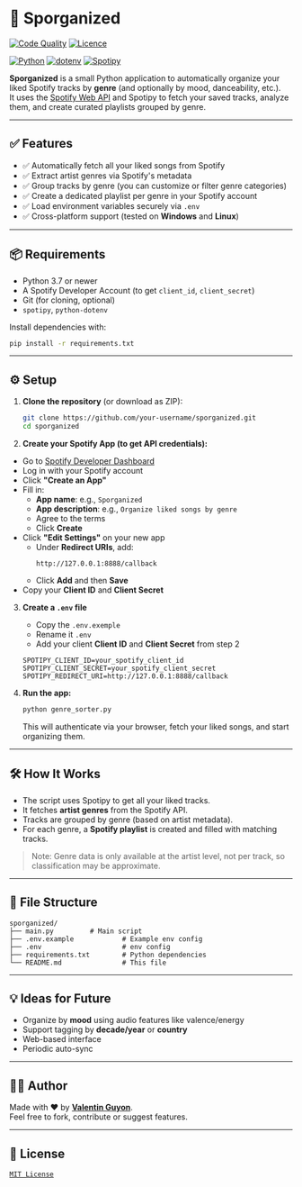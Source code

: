 # 🎵 Sporganized

<a href="https://github.com/V2i/Sporganized/actions/workflows/pylint.yml" target="_blank"><img src="https://github.com/V2i/Sporganized/actions/workflows/pylint.yml/badge.svg" alt="Code Quality" /></a>
<a href="https://github.com/V2i/Sporganized/blob/main/LICENSE.txt" target="_blank"><img src="https://img.shields.io/badge/Licence-Apache_2.0-blue.svg" alt="Licence" /></a>

<a href="https://www.python.org/doc" target="_blank"><img src="https://img.shields.io/badge/Python-3.13-ffd343?logo=python" alt="Python" /></a>
<a href="https://pypi.org/project/python-dotenv" target="_blank"><img src="https://img.shields.io/badge/dotenv-1.0.1-ffd343?logo=pypi" alt="dotenv" /></a>
<a href="https://pypi.org/project/spotipy" target="_blank"><img src="https://img.shields.io/badge/Spotipy-2.23.0-ffd343?logo=pypi" alt="Spotipy" /></a>

**Sporganized** is a small Python application to automatically organize your liked Spotify tracks by **genre** (and optionally by mood, danceability, etc.).  
It uses the [Spotify Web API](https://developer.spotify.com/documentation/web-api/) and Spotipy to fetch your saved tracks, analyze them, and create curated playlists grouped by genre.

---

## ✅ Features

- ✅ Automatically fetch all your liked songs from Spotify  
- ✅ Extract artist genres via Spotify's metadata  
- ✅ Group tracks by genre (you can customize or filter genre categories)  
- ✅ Create a dedicated playlist per genre in your Spotify account  
- ✅ Load environment variables securely via `.env`  
- ✅ Cross-platform support (tested on **Windows** and **Linux**)

---

## 📦 Requirements

- Python 3.7 or newer  
- A Spotify Developer Account (to get `client_id`, `client_secret`)  
- Git (for cloning, optional)  
- `spotipy`, `python-dotenv`

Install dependencies with:

```bash
pip install -r requirements.txt
```

---

## ⚙️ Setup

1. **Clone the repository** (or download as ZIP):

   ```bash
   git clone https://github.com/your-username/sporganized.git
   cd sporganized
   ```

2.  **Create your Spotify App (to get API credentials):**

   - Go to [Spotify Developer Dashboard](https://developer.spotify.com/dashboard/)
   - Log in with your Spotify account
   - Click **"Create an App"**
   - Fill in:
     - **App name**: e.g., `Sporganized`
     - **App description**: e.g., `Organize liked songs by genre`
     - Agree to the terms
     - Click **Create**
   - Click **"Edit Settings"** on your new app
     - Under **Redirect URIs**, add:
       ```
       http://127.0.0.1:8888/callback
       ```
     - Click **Add** and then **Save**
   - Copy your **Client ID** and **Client Secret**

3. **Create a `.env` file**

    - Copy the `.env.exemple`
    - Rename it `.env`
    - Add your client **Client ID** and **Client Secret** from step 2

   ```
   SPOTIPY_CLIENT_ID=your_spotify_client_id
   SPOTIPY_CLIENT_SECRET=your_spotify_client_secret
   SPOTIPY_REDIRECT_URI=http://127.0.0.1:8888/callback
   ```

4. **Run the app:**

   ```bash
   python genre_sorter.py
   ```

   This will authenticate via your browser, fetch your liked songs, and start organizing them.

---

## 🛠️ How It Works

- The script uses Spotipy to get all your liked tracks.
- It fetches **artist genres** from the Spotify API.
- Tracks are grouped by genre (based on artist metadata).
- For each genre, a **Spotify playlist** is created and filled with matching tracks.

> Note: Genre data is only available at the artist level, not per track, so classification may be approximate.

---

## 📁 File Structure

```
sporganized/
├── main.py         # Main script
├── .env.example            # Example env config
├── .env                    # env config
├── requirements.txt        # Python dependencies
└── README.md               # This file
```

---

## 💡 Ideas for Future

- Organize by **mood** using audio features like valence/energy
- Support tagging by **decade/year** or **country**
- Web-based interface
- Periodic auto-sync

---

## 🧑‍💻 Author

Made with ❤️ by <a href="https://www.linkedin.com/in/valentin-guyon" target="_blank">**Valentin Guyon**</a>.  
Feel free to fork, contribute or suggest features.

---

## 📜 License

<a href="./LICENSE" target="_blank">`MIT License`</a>
